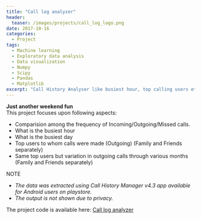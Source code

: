 ```yaml
---
title: "Call log analyzer"
header:
  teaser: /images/projects/call_log_logo.png
date: 2017-10-16
categories:
  - Project
tags: 
  - Machine learning
  - Exploratory data analysis
  - Data visualization
  - Numpy
  - Scipy
  - Pandas
  - Matplotlib
excerpt: "Call History Analyser like busiest hour, top calling users etc."
---
```


**Just another weekend fun**  
This project focuses upon following aspects:

* Comparision among the frequency of Incoming/Outgoing/Missed calls.
* What is the busiest hour
* What is the busiest day
* Top users to whom calls were made (Outgoing) (Family and Friends separately)
* Same top users but variation in outgoing calls through various months (Family and Friends separately)


NOTE
* *The data was extracted using Call History Manager v4.3 app available for Android users on playstore.*  
* *The output is not shown due to privacy.*
  

The project code is available here: [Call log analyzer](https://github.com/vivekec/datascience/tree/gh-pages/projects/misc/call_log_analyzer)
